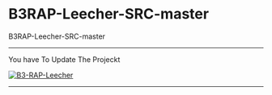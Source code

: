 # B3RAP-Leecher-SRC-master
B3RAP-Leecher-SRC-master

** **

You have To Update The Projeckt

<a href="https://ibb.co/MP4SVzF"><img src="https://i.ibb.co/XFgLsnc/B3-RAP-Leecher.png" alt="B3-RAP-Leecher" border="0"></a>

** **
